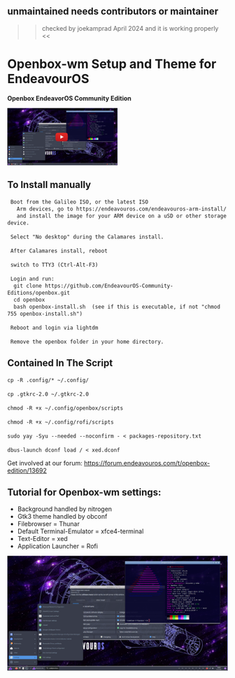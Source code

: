 ## unmaintained needs contributors or maintainer

>> checked by joekamprad April 2024 and it is working properly <<


# Openbox-wm Setup and Theme for EndeavourOS

**Openbox EndeavorOS Community Edition**

[<img src="https://raw.githubusercontent.com/EndeavourOS-Community-Editions/openbox/main/openbox-play-tutorial.png" width="50%">](https://youtu.be/8XgwymrVC_o?si=DxPz0_CfvBaXAmPi "watch on YT")


## To Install manually

     Boot from the Galileo ISO, or the latest ISO
       Arm devices, go to https://endeavouros.com/endeavouros-arm-install/
       and install the image for your ARM device on a uSD or other storage device.
     
     Select "No desktop" during the Calamares install.
  
     After Calamares install, reboot
   
     switch to TTY3 (Ctrl-Alt-F3)
  
     Login and run:
      git clone https://github.com/EndeavourOS-Community-Editions/openbox.git
      cd openbox
      bash openbox-install.sh  (see if this is executable, if not "chmod 755 openbox-install.sh")
     
     Reboot and login via lightdm
  
     Remove the openbox folder in your home directory.

## Contained In The Script

    cp -R .config/* ~/.config/
    
    cp .gtkrc-2.0 ~/.gtkrc-2.0

    chmod -R +x ~/.config/openbox/scripts

    chmod -R +x ~/.config/rofi/scripts
    
    sudo yay -Syu --needed --noconfirm - < packages-repository.txt

    dbus-launch dconf load / < xed.dconf

Get involved at our forum: https://forum.endeavouros.com/t/openbox-edition/13692


## Tutorial for Openbox-wm settings:

  -  Background handled by nitrogen
  -  Gtk3 theme handled by obconf
  -  Filebrowser = Thunar
  -  Default Terminal-Emulator = xfce4-terminal
  -  Text-Editor = xed
  -  Application Launcher = Rofi

![openbox](https://raw.githubusercontent.com/EndeavourOS-Community-Editions/openbox/main/openbox-screenshot.png)

